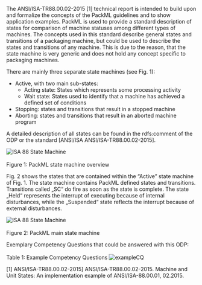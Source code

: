 The ANSl/ISA-TR88.00.02-2015 [1] technical report is intended to build upon and formalize the concepts of the PackML guidelines 
and to show application examples. PackML is used to provide a standard description of states for comparison of machine statuses 
among different types of machines. The concepts used in this standard describe general states and transitions of a 
packaging machine, but could be used to describe the states and transitions of any machine. This is due to the reason, 
that the state machine is very generic and does not hold any concept specific to packaging machines.

There are mainly three separate state machines (see Fig. 1):
* Active, with two main sub-states:
  * Acting state: States which represents some processing activity
  * Wait state: States used to identify that a machine has achieved a defined set of conditions
* Stopping: states and transitions that result in a stopped machine
* Aborting: states and transitions that result in an aborted machine program

A detailed description of all states can be found in the rdfs:comment of the ODP or the standard [ANSl/ISA ANSl/ISA-TR88.00.02-2015].

![](./pictures/ISA88_SM1.png?raw=true "ISA 88 State Machine")<br></br>
Figure 1: PackML state machine overview

Fig. 2 shows the states that are contained within the “Active” state machine of Fig. 1. The state machine contains PackML 
defined states and transitions. Transitions called „SC“ do fire as soon as the state is complete. The state „Held“ represents 
the interrupt of executing because of internal disturbances, while the „Suspended“ state reflects the interrupt because of 
external disturbances.

![](./pictures/ISA88_SM2.png?raw=true "ISA 88 State Machine")<br></br>
Figure 2: PackML main state machine

Exemplary Competency Questions that could be answered with this ODP:<br></br>
Table 1: Example Competency Questions
![](./pictures/ISA88_exCQ.png?raw=true "exampleCQ")

[1] ANSl/ISA-TR88.00.02-2015] ANSl/ISA-TR88.00.02-2015. Machine and Unit States: 
An implementation example of ANSl/ISA-88.00.01, 02.2015.
